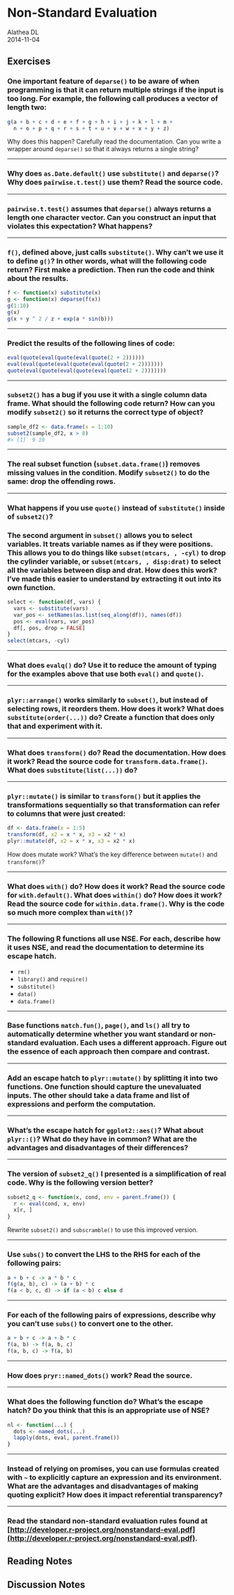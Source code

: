# Non-Standard Evaluation
Alathea DL  
2014-11-04  

## Exercises

### One important feature of `deparse()` to be aware of when programming is that it can return multiple strings if the input is too long. For example, the following call produces a vector of length two:


```r
g(a + b + c + d + e + f + g + h + i + j + k + l + m +
  n + o + p + q + r + s + t + u + v + w + x + y + z)
```

Why does this happen? Carefully read the documentation. Can you write a wrapper around `deparse()` so that it always returns a single string?

***

### Why does `as.Date.default()` use `substitute()` and `deparse()`? Why does `pairwise.t.test()` use them? Read the source code.

***

### `pairwise.t.test()` assumes that `deparse()` always returns a length one character vector. Can you construct an input that violates this expectation? What happens?

***

### `f()`, defined above, just calls `substitute()`. Why can’t we use it to define `g()`? In other words, what will the following code return? First make a prediction. Then run the code and think about the results.


```r
f <- function(x) substitute(x)
g <- function(x) deparse(f(x))
g(1:10)
g(x)
g(x + y ^ 2 / z + exp(a * sin(b)))
```

***

### Predict the results of the following lines of code:


```r
eval(quote(eval(quote(eval(quote(2 + 2))))))
eval(eval(quote(eval(quote(eval(quote(2 + 2)))))))
quote(eval(quote(eval(quote(eval(quote(2 + 2)))))))
```

***

### `subset2()` has a bug if you use it with a single column data frame. What should the following code return? How can you modify `subset2()` so it returns the correct type of object?


```r
sample_df2 <- data.frame(x = 1:10)
subset2(sample_df2, x > 8)
#> [1]  9 10
```

***

### The real subset function (`subset.data.frame()`) removes missing values in the condition. Modify `subset2()` to do the same: drop the offending rows.

***

### What happens if you use `quote()` instead of `substitute()` inside of `subset2()`?

### The second argument in `subset()` allows you to select variables. It treats variable names as if they were positions. This allows you to do things like `subset(mtcars, , -cyl)` to drop the cylinder variable, or `subset(mtcars, , disp:drat)` to select all the variables between disp and drat. How does this work? I’ve made this easier to understand by extracting it out into its own function.


```r
select <- function(df, vars) {
  vars <- substitute(vars)
  var_pos <- setNames(as.list(seq_along(df)), names(df))
  pos <- eval(vars, var_pos)
  df[, pos, drop = FALSE]
}
select(mtcars, -cyl)
```

***

### What does `evalq()` do? Use it to reduce the amount of typing for the examples above that use both `eval()` and `quote()`.

***

### `plyr::arrange()` works similarly to `subset()`, but instead of selecting rows, it reorders them. How does it work? What does `substitute(order(...))` do? Create a function that does only that and experiment with it.

***

### What does `transform()` do? Read the documentation. How does it work? Read the source code for `transform.data.frame()`. What does `substitute(list(...))` do?

***

### `plyr::mutate()` is similar to `transform()` but it applies the transformations sequentially so that transformation can refer to columns that were just created:


```r
df <- data.frame(x = 1:5)
transform(df, x2 = x * x, x3 = x2 * x)
plyr::mutate(df, x2 = x * x, x3 = x2 * x)
```

How does mutate work? What’s the key difference between `mutate()` and `transform()`?

***

### What does `with()` do? How does it work? Read the source code for `with.default()`. What does `within()` do? How does it work? Read the source code for `within.data.frame()`. Why is the code so much more complex than `with()`?

***

### The following R functions all use NSE. For each, describe how it uses NSE, and read the documentation to determine its escape hatch.
        
* `rm()`
* `library()` and `require()`
* `substitute()`
* `data()`
* `data.frame()`

***

### Base functions `match.fun()`, `page()`, and `ls()` all try to automatically determine whether you want standard or non-standard evaluation. Each uses a different approach. Figure out the essence of each approach then compare and contrast.

***

### Add an escape hatch to `plyr::mutate()` by splitting it into two functions. One function should capture the unevaluated inputs. The other should take a data frame and list of expressions and perform the computation.

***

### What’s the escape hatch for `ggplot2::aes()`? What about `plyr::()`? What do they have in common? What are the advantages and disadvantages of their differences?

***

### The version of `subset2_q()` I presented is a simplification of real code. Why is the following version better?


```r
subset2_q <- function(x, cond, env = parent.frame()) {
  r <- eval(cond, x, env)
  x[r, ]
}
```

Rewrite `subset2()` and `subscramble()` to use this improved version.

***

### Use `subs()` to convert the LHS to the RHS for each of the following pairs:


```r
a + b + c -> a * b * c
f(g(a, b), c) -> (a + b) * c
f(a < b, c, d) -> if (a < b) c else d
```

***

### For each of the following pairs of expressions, describe why you can’t use `subs()` to convert one to the other.


```r
a + b + c -> a + b * c
f(a, b) -> f(a, b, c)
f(a, b, c) -> f(a, b)
```

***

### How does `pryr::named_dots()` work? Read the source.

***

### What does the following function do? What’s the escape hatch? Do you think that this is an appropriate use of NSE?


```r
nl <- function(...) {
  dots <- named_dots(...)
  lapply(dots, eval, parent.frame())
}
```

***

### Instead of relying on promises, you can use formulas created with `~` to explicitly capture an expression and its environment. What are the advantages and disadvantages of making quoting explicit? How does it impact referential transparency?

***

### Read the standard non-standard evaluation rules found at [http://developer.r-project.org/nonstandard-eval.pdf](http://developer.r-project.org/nonstandard-eval.pdf).


## Reading Notes

## Discussion Notes
